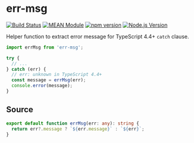 # err-msg

[![Build Status](https://github.com/mgenware/err-msg/workflows/Build/badge.svg)](https://github.com/mgenware/err-msg/actions)
[![MEAN Module](https://img.shields.io/badge/MEAN%20Module-TypeScript-blue.svg?style=flat-square)](https://github.com/mgenware/err-msg)
[![npm version](https://img.shields.io/npm/v/err-msg.svg?style=flat-square)](https://npmjs.com/package/err-msg)
[![Node.js Version](http://img.shields.io/node/v/err-msg.svg?style=flat-square)](https://nodejs.org/en/)

Helper function to extract error message for TypeScript 4.4+ `catch` clause.

```ts
import errMsg from 'err-msg';

try {
  // ...
} catch (err) {
  // err: unknown in TypeScript 4.4+
  const message = errMsg(err);
  console.error(message);
}
```

## Source

```ts
export default function errMsg(err: any): string {
  return err?.message ? `${err.message}` : `${err}`;
}
```
